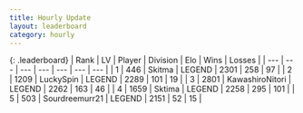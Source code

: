 ```yaml
---
title: Hourly Update
layout: leaderboard
category: hourly
---
```


{: .leaderboard}
| Rank | LV | Player | Division | Elo | Wins | Losses |
| --- | --- | --- | --- | --- | --- | --- |
| <span data-change="0">1</span> | 446 | <span title="ID: 402846">Skitma</span> | LEGEND | <span data-change="0">2301</span> | <span data-change="0">258</span> | <span data-change="0">97</span> |
| <span data-change="0">2</span> | 1209 | <span title="ID: 498412">LuckySpin</span> | LEGEND | <span data-change="0">2289</span> | <span data-change="4">101</span> | <span data-change="1">19</span> |
| <span data-change="0">3</span> | 2801 | <span title="ID: 164871">KawashiroNitori</span> | LEGEND | <span data-change="4">2262</span> | <span data-change="1">163</span> | <span data-change="0">46</span> |
| <span data-change="0">4</span> | 1659 | <span title="ID: 353063">Sktima</span> | LEGEND | <span data-change="3">2258</span> | <span data-change="1">295</span> | <span data-change="0">101</span> |
| <span data-change="0">5</span> | 503 | <span title="ID: 633686">Sourdreemurr21</span> | LEGEND | <span data-change="0">2151</span> | <span data-change="0">52</span> | <span data-change="0">15</span> |